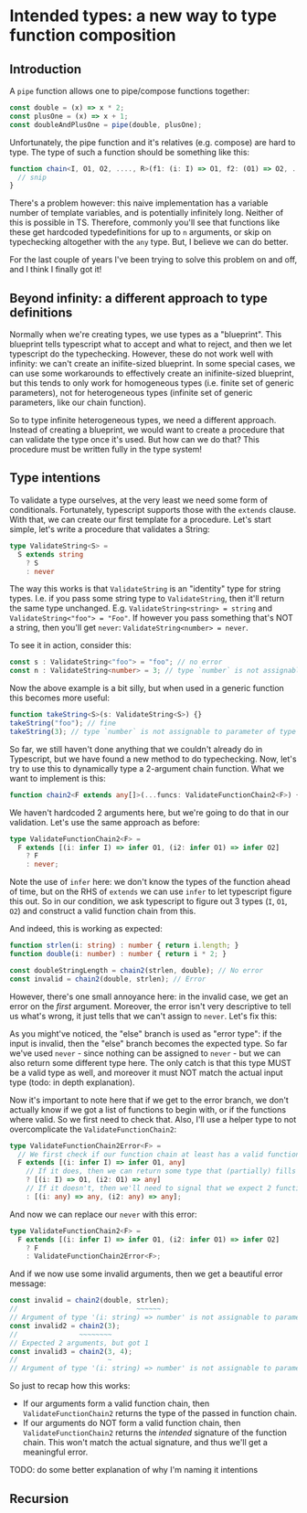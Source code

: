 # Intended types: a new way to type function composition

## Introduction
A `pipe` function allows one to pipe/compose functions together:

```js
const double = (x) => x * 2;
const plusOne = (x) => x + 1;
const doubleAndPlusOne = pipe(double, plusOne);
```

Unfortunately, the pipe function and it's relatives (e.g. compose) are hard to type. The type of such a function should be something like this:

```ts
function chain<I, O1, O2, ...., R>(f1: (i: I) => O1, f2: (O1) => O2, ...., fn: (On) => R) : R {
  // snip
}
```

There's a problem however: this naive implementation has a variable number of template variables, and is potentially infinitely long. Neither of this is possible in TS. Therefore, commonly you'll see that functions like these get hardcoded typedefinitions for up to `n` arguments, or skip on typechecking altogether with the `any` type. But, I believe we can do better. 

For the last couple of years I've been trying to solve this problem on and off, and I think I finally got it!

## Beyond infinity: a different approach to type definitions
Normally when we're creating types, we use types as a "blueprint". This blueprint tells typescript what to accept and what to reject, and then we let typescript do the typechecking. However, these do not work well with infinity: we can't create an inifite-sized blueprint. In some special cases, we can use some workarounds to effectively create an inifinite-sized blueprint, but this tends to only work for homogeneous types (i.e. finite set of generic parameters), not for heterogeneous types (infinite set of generic parameters, like our chain function).

So to type infinite heterogeneous types, we need a different approach. Instead of creating a blueprint, we would want to create a procedure that can validate the type once it's used. But how can we do that? This procedure must be written fully in the type system!

## Type intentions
To validate a type ourselves, at the very least we need some form of conditionals. Fortunately, typescript supports those with the `extends` clause. With that, we can create our first template for a procedure. Let's start simple, let's write a procedure that validates a String:

```ts
type ValidateString<S> =
  S extends string
    ? S
    : never
```

The way this works is that `ValidateString` is an "identity" type for string types. I.e. if you pass some string type to `ValidateString`, then it'll return the same type unchanged. E.g. `ValidateString<string> = string` and `ValidateString<"foo"> = "Foo"`. 
If however you pass something that's NOT a string, then you'll get `never`: `ValidateString<number> = never`.

To see it in action, consider this:
```ts
const s : ValidateString<"foo"> = "foo"; // no error
const n : ValidateString<number> = 3; // type `number` is not assignable to type `never`
```

Now the above example is a bit silly, but when used in a generic function this becomes more useful:

```ts
function takeString<S>(s: ValidateString<S>) {}
takeString("foo"); // fine
takeString(3); // type `number` is not assignable to parameter of type `never`
```

So far, we still haven't done anything that we couldn't already do in Typescript, but we have found a new method to do typechecking. Now, let's try to use this to dynamically type a 2-argument chain function. What we want to implement is this:

```ts
function chain2<F extends any[]>(...funcs: ValidateFunctionChain2<F>) {}
```

We haven't hardcoded 2 arguments here, but we're going to do that in our validation. Let's use the same approach as before:

```ts
type ValidateFunctionChain2<F> =
  F extends [(i: infer I) => infer O1, (i2: infer O1) => infer O2]
    ? F
    : never;
```
Note the use of `infer` here: we don't know the types of the function ahead of time, but on the RHS of `extends` we can use `infer` to let typescript figure this out. So in our condition, we ask typescript to figure out 3 types (`I`, `O1`, `O2`) and construct a valid function chain from this.

And indeed, this is working as expected:

```ts
function strlen(i: string) : number { return i.length; }
function double(i: number) : number { return i * 2; }

const doubleStringLength = chain2(strlen, double); // No error
const invalid = chain2(double, strlen); // Error
```

However, there's one small annoyance here: in the invalid case, we get an error on the _first_ argument. Moreover, the error isn't very descriptive to tell us what's wrong, it just tells that we can't assign to `never`. Let's fix this:

As you might've noticed, the "else" branch is used as "error type": if the input is invalid, then the "else" branch becomes the expected type. So far we've used `never` - since nothing can be assigned to `never` - but we can also return some different type here. The only catch is that this type MUST be a valid type as well, and moreover it must NOT match the actual input type (todo: in depth explanation).

Now it's important to note here that if we get to the error branch, we don't actually know if we got a list of functions to begin with, or if the functions where valid. So we first need to check that. Also, I'll use a helper type to not overcomplicate the `ValidateFunctionChain2`:

```ts
type ValidateFunctionChain2Error<F> =
  // We first check if our function chain at least has a valid function as first argument
  F extends [(i: infer I) => infer O1, any]
    // If it does, then we can return some type that (partially) fills in the intended type of the second parameter
    ? [(i: I) => O1, (i2: O1) => any]
    // If it doesn't, then we'll need to signal that we expect 2 functions
    : [(i: any) => any, (i2: any) => any];
```

And now we can replace our `never` with this error:
```ts
type ValidateFunctionChain2<F> =
  F extends [(i: infer I) => infer O1, (i2: infer O1) => infer O2]
    ? F
    : ValidateFunctionChain2Error<F>;
```

And if we now use some invalid arguments, then we get a beautiful error message:
```ts
const invalid = chain2(double, strlen);
//                             ~~~~~~
// Argument of type '(i: string) => number' is not assignable to parameter of type '(i2: number) => any'.
const invalid2 = chain2(3); 
//               ~~~~~~~~
// Expected 2 arguments, but got 1
const invalid3 = chain2(3, 4); 
//                      ~
// Argument of type '(i: string) => number' is not assignable to parameter of type '(i2: number) => any'.
```

So just to recap how this works:
- If our arguments form a valid function chain, then `ValidateFunctionChain2` returns the type of the passed in function chain.
- If our arguments do NOT form a valid function chain, then `ValidateFunctionChain2` returns the _intended_ signature of the function chain. This won't match the actual signature, and thus we'll get a meaningful error.

TODO: do some better explanation of why I'm naming it intentions

## Recursion

